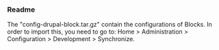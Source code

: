 ### Readme

The "config-drupal-block.tar.gz" contain the configurations of Blocks. In order to import this, you need to go to: Home > Administration > Configuration > Development > Synchronize.
